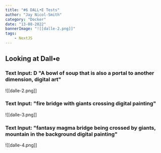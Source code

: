 ```yaml
---
title: "#6 DALL•E Tests"
author: "Jay Nicol-Smith"
category: "Docker"
date: "13-08-2022"
bannerImage: "![[dalle-2.png]]"
tags:
    - NextJS
---
```


## Looking at Dall•e

### Text Input: D "A bowl of soup that is also a portal to another dimension, digital art"
![[dalle-2.png]]


### Text Input: "fire bridge with giants crossing digital painting"
![[dalle-3.png]]

### Text Input: "fantasy magma bridge being crossed by giants, mountain in the background digital painting"
![[dalle-4.png]]